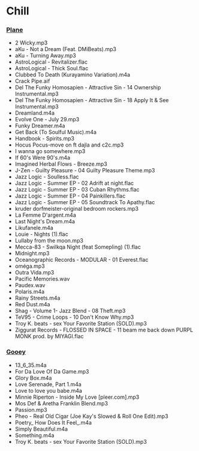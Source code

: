 # Chill

### [Plane](https://drive.google.com/open?id=1U1OtMf47uztnqKmGv6_oAqDlcAh-EKvw)
- 2 Wicky.mp3
- aKu - Not a Dream (Feat. DMiBeats).mp3
- aKu - Turning Away.mp3
- AstroLogical - Revitalizer.flac
- AstroLogical - Thick Soul.flac
- Clubbed To Death (Kurayamino Variation).m4a
- Crack Pipe.aif
- Del The Funky Homosapien - Attractive Sin - 14 Ownership Instrumental.mp3
- Del The Funky Homosapien - Attractive Sin - 18 Apply It & See Instrumental.mp3
- Dreamland.m4a
- Evolve One - July 29.mp3
- Funky Dreamer.m4a
- Get Back (To Soulful Music).m4a
- Handbook - Spirits.mp3
- Hocus Pocus-move on ft dajla and c2c.mp3
- I wanna go somewhere.mp3
- If 60's Were 90's.m4a
- Imagined Herbal Flows - Breeze.mp3
- J-Zen - Guilty Pleasure - 04 Guilty Pleasure Theme.mp3
- Jazz Logic - Soulless.flac
- Jazz Logic - Summer EP - 02 Adrift at night.flac
- Jazz Logic - Summer EP - 03 Cuban Rhythms.flac
- Jazz Logic - Summer EP - 04 Painkillers.flac
- Jazz Logic - Summer EP - 05 Soundtrack To Apathy.flac
- kruder  dorfmeister-original bedroom rockers.mp3
- La Femme D'argent.m4a
- Last Night's Dream.m4a
- Likufanele.m4a
- Louie - Nights (1).flac
- Lullaby from the moon.mp3
- Mecca-83 - Swilkqa Night (feat Somepling) (1).flac
- Midnight.mp3
- Oceanographic Records - MODULAR - 01 Everest.flac
- oméga.mp3
- Outra Vida.mp3
- Pacific Memories.wav
- Paudex.wav
- Polaris.m4a
- Rainy Streets.m4a
- Red Dust.m4a
- Shag - Volume 1- Jazz Blend - 08 Theft.mp3
- TeV95 - Crime Loops - 10 Don't Know Why.mp3
- Troy K. beats - sex Your Favorite Station (SOLD).mp3
- Ziggurat Records - FLOSSED IN SPACE - 11 beam me back down PURPL MONK prod. by MIYAGI.flac

### [Gooey](https://drive.google.com/open?id=1c-jD0-okdERP_dWAB2BmtCDx4jg1qU9W)
- 13_6_35.m4a
- For Da Love Of Da Game.mp3
- Glory Box.m4a
- Love Serenade, Part 1.m4a
- Love to love you babe.m4a
- Minnie Riperton - Inside My Love [pleer.com].mp3
- Mos Def & Aretha Franklin Blend.mp3
- Passion.mp3
- Pheo - Real Old Cigar (Joe Kay's Slowed & Roll One Edit).mp3
- Poetry_ How Does It Feel_.m4a
- Simply Beautiful.m4a
- Something.m4a
- Troy K. beats - sex Your Favorite Station (SOLD).mp3
 